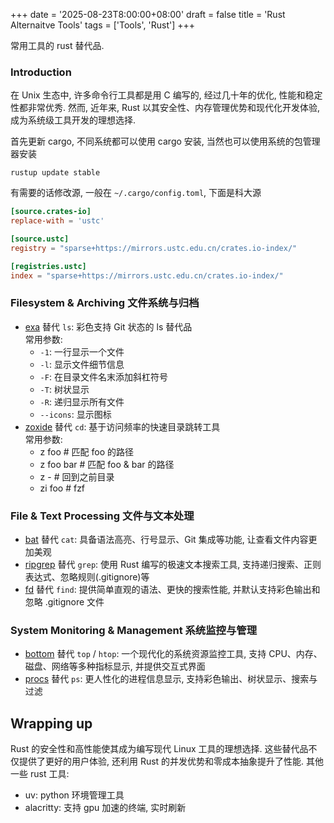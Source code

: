 +++
date = '2025-08-23T8:00:00+08:00'
draft = false
title = 'Rust Alternaitve Tools'
tags = ['Tools', 'Rust']
+++

常用工具的 rust 替代品.

### Introduction
在 Unix 生态中, 许多命令行工具都是用 C 编写的, 经过几十年的优化, 性能和稳定性都非常优秀.
然而, 近年来, Rust 以其安全性、内存管理优势和现代化开发体验, 成为系统级工具开发的理想选择.

首先更新 cargo, 不同系统都可以使用 cargo 安装, 当然也可以使用系统的包管理器安装
```
rustup update stable 
```

有需要的话修改源, 一般在 `~/.cargo/config.toml`, 下面是科大源
```toml
[source.crates-io]
replace-with = 'ustc'

[source.ustc]
registry = "sparse+https://mirrors.ustc.edu.cn/crates.io-index/"

[registries.ustc]
index = "sparse+https://mirrors.ustc.edu.cn/crates.io-index/"
```

### Filesystem & Archiving 文件系统与归档
- [exa](https://github.com/ogham/exa) 替代 `ls`: 彩色支持 Git 状态的 ls 替代品  
    常用参数:
    - `-1`: 一行显示一个文件
    - `-l`: 显示文件细节信息
    - `-F`: 在目录文件名末添加斜杠符号
    - `-T`: 树状显示
    - `-R`: 递归显示所有文件
    - `--icons`: 显示图标
- [zoxide](https://github.com/ajeetdsouza/zoxide) 替代 `cd`: 基于访问频率的快速目录跳转工具  
    常用参数:
    - z foo # 匹配 foo 的路径
    - z foo bar # 匹配 foo & bar 的路径
    - z - # 回到之前目录
    - zi foo # fzf

### File & Text Processing 文件与文本处理
- [bat](https://github.com/sharkdp/bat?tab=readme-ov-file) 替代 `cat`: 具备语法高亮、行号显示、Git 集成等功能, 让查看文件内容更加美观
- [ripgrep](https://github.com/BurntSushi/ripgrep) 替代 `grep`: 使用 Rust 编写的极速文本搜索工具, 支持递归搜索、正则表达式、忽略规则(.gitignore)等
- [fd](https://github.com/sharkdp/fd) 替代 `find`: 提供简单直观的语法、更快的搜索性能, 并默认支持彩色输出和忽略 .gitignore 文件

### System Monitoring & Management 系统监控与管理
- [bottom](https://github.com/ClementTsang/bottom) 替代 `top` / `htop`: 一个现代化的系统资源监控工具, 支持 CPU、内存、磁盘、网络等多种指标显示, 并提供交互式界面
- [procs](https://github.com/dalance/procs) 替代 `ps`: 更人性化的进程信息显示, 支持彩色输出、树状显示、搜索与过滤

## Wrapping up
Rust 的安全性和高性能使其成为编写现代 Linux 工具的理想选择.
这些替代品不仅提供了更好的用户体验, 还利用 Rust 的并发优势和零成本抽象提升了性能.
其他一些 rust 工具:
- uv: python 环境管理工具
- alacritty: 支持 gpu 加速的终端, 实时刷新
